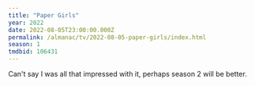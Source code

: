 ```yaml
---
title: "Paper Girls"
year: 2022
date: 2022-08-05T23:00:00.000Z
permalink: /almanac/tv/2022-08-05-paper-girls/index.html
season: 1
tmdbid: 106431
---
```


Can't say I was all that impressed with it, perhaps season 2 will be better.
